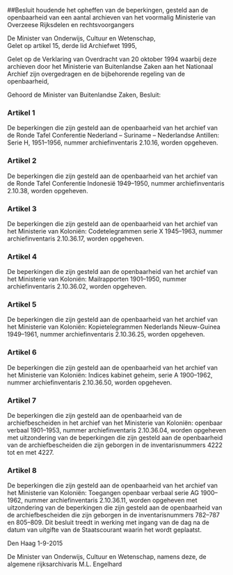 <meta http-equiv='Content-Type' content='text/html; charset=utf-8' />

##Besluit houdende het opheffen van de beperkingen, gesteld aan de openbaarheid van een aantal archieven van het voormalig Ministerie van Overzeese Rijksdelen en rechtsvoorgangers

De Minister van Onderwijs, Cultuur en Wetenschap,  
Gelet op artikel 15, derde lid Archiefwet 1995,

Gelet op de Verklaring van Overdracht van 20 oktober 1994 waarbij deze archieven door het Ministerie van Buitenlandse Zaken aan het Nationaal Archief zijn overgedragen en de bijbehorende regeling van de openbaarheid,

Gehoord de Minister van Buitenlandse Zaken,
Besluit:    

### Artikel  1  

De beperkingen die zijn gesteld aan de openbaarheid van het archief van de Ronde Tafel Conferentie Nederland – Suriname – Nederlandse Antillen: Serie H, 1951–1956, nummer archiefinventaris 2.10.16, worden opgeheven. 

### Artikel  2  

De beperkingen die zijn gesteld aan de openbaarheid van het archief van de Ronde Tafel Conferentie Indonesië 1949–1950, nummer archiefinventaris 2.10.38, worden opgeheven. 

### Artikel  3  

De beperkingen die zijn gesteld aan de openbaarheid van het archief van het Ministerie van Koloniën: Codetelegrammen serie X 1945–1963, nummer archiefinventaris 2.10.36.17, worden opgeheven. 

### Artikel  4  

De beperkingen die zijn gesteld aan de openbaarheid van het archief van het Ministerie van Koloniën: Mailrapporten 1901–1950, nummer archiefinventaris 2.10.36.02, worden opgeheven. 

### Artikel  5  

De beperkingen die zijn gesteld aan de openbaarheid van het archief van het Ministerie van Koloniën: Kopietelegrammen Nederlands Nieuw-Guinea 1949–1961, nummer archiefinventaris 2.10.36.25, worden opgeheven. 

### Artikel  6  

De beperkingen die zijn gesteld aan de openbaarheid van het archief van het Ministerie van Koloniën: Indices kabinet geheim, serie A 1900–1962, nummer archiefinventaris 2.10.36.50, worden opgeheven. 

### Artikel  7  

De beperkingen die zijn gesteld aan de openbaarheid van de archiefbescheiden in het archief van het Ministerie van Koloniën: openbaar verbaal 1901–1953, nummer archiefinventaris 2.10.36.04, worden opgeheven met uitzondering van de beperkingen die zijn gesteld aan de openbaarheid van de archiefbescheiden die zijn geborgen in de inventarisnummers 4222 tot en met 4227. 

### Artikel  8  

De beperkingen die zijn gesteld aan de openbaarheid van het archief van het Ministerie van Koloniën: Toegangen openbaar verbaal serie AG 1900–1962, nummer archiefinventaris 2.10.36.11, worden opgeheven met uitzondering van de beperkingen die zijn gesteld aan de openbaarheid van de archiefbescheiden die zijn geborgen in de inventarisnummers 782–787 en 805–809. 
Dit besluit treedt in werking met ingang van de dag na de datum van uitgifte van de Staatscourant waarin het wordt geplaatst.   

Den Haag 
1-9-2015   

De 
Minister van Onderwijs, Cultuur en Wetenschap, namens deze, 
de algemene rijksarchivaris 
M.L. Engelhard     
